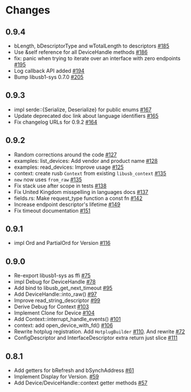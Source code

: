 # Changes

## 0.9.4

* bLength, bDescriptorType and wTotalLength to descriptors [#185]
* Use &self reference for all DeviceHandle methods [#186]
* fix: panic when trying to iterate over an interface with zero endpoints [#195]
* Log callback API added [#194]
* Bump libusb1-sys 0.7.0 [#205]

[#185]: https://github.com/a1ien/rusb/pull/185
[#186]: https://github.com/a1ien/rusb/pull/186
[#195]: https://github.com/a1ien/rusb/pull/195
[#194]: https://github.com/a1ien/rusb/pull/194
[#205]: https://github.com/a1ien/rusb/pull/205

## 0.9.3
* impl serde::{Serialize, Deserialize} for public enums [#167]
* Update deprecated doc link about language identifiers [#165]
* Fix changelog URLs for 0.9.2 [#164]


[#167]: https://github.com/a1ien/rusb/pull/167
[#165]: https://github.com/a1ien/rusb/pull/165
[#164]: https://github.com/a1ien/rusb/pull/164

## 0.9.2
* Random corrections around the code [#127]
* examples: list_devices: Add vendor and product name [#128]
* examples: read_devices: Improve usage [#125]
* context: create rusb `Context` from existing `libusb_context` [#135]
* `new` now uses `from_raw` [#135]
* Fix stack use after scope in tests [#138]
* Fix United Kingdom misspelling in languages docs [#137]
* fields.rs: Make request_type function a const fn [#142]
* Increase endpoint descriptor's lifetime [#149]
* Fix timeout documentation [#151]

[#127]: https://github.com/a1ien/rusb/pull/127
[#128]: https://github.com/a1ien/rusb/pull/128
[#125]: https://github.com/a1ien/rusb/pull/125
[#135]: https://github.com/a1ien/rusb/pull/135
[#138]: https://github.com/a1ien/rusb/pull/135
[#137]: https://github.com/a1ien/rusb/pull/137
[#142]: https://github.com/a1ien/rusb/pull/142
[#149]: https://github.com/a1ien/rusb/pull/149
[#151]: https://github.com/a1ien/rusb/pull/151

## 0.9.1
* impl Ord and PartialOrd for Version [#116]

[#116]: https://github.com/a1ien/rusb/pull/116

## 0.9.0
* Re-export libusb1-sys as ffi [#75]
* impl Debug for DeviceHandle [#78]
* Add bind to libusb_get_next_timeout [#95]
* Add DeviceHandle::into_raw() [#97]
* Improve read_string_descriptor [#99]
* Derive Debug for Context [#103]
* Implement Clone for Device [#104]
* Add Context::interrupt_handle_events() [#101]
* context: add open_device_with_fd() [#106]
* Rewrite hotplug registration. Add `HotplugBuilder` [#110]. And rewrite [#72]
* ConfigDescriptor and InterfaceDescriptor extra return just slice [#111]

[#72]: https://github.com/a1ien/rusb/pull/72
[#75]: https://github.com/a1ien/rusb/pull/75
[#78]: https://github.com/a1ien/rusb/pull/78
[#95]: https://github.com/a1ien/rusb/pull/95
[#97]: https://github.com/a1ien/rusb/pull/97
[#99]: https://github.com/a1ien/rusb/pull/99
[#101]: https://github.com/a1ien/rusb/pull/101
[#103]: https://github.com/a1ien/rusb/pull/103
[#104]: https://github.com/a1ien/rusb/pull/104
[#106]: https://github.com/a1ien/rusb/pull/106
[#110]: https://github.com/a1ien/rusb/pull/110
[#111]: https://github.com/a1ien/rusb/pull/111

## 0.8.1
* Add getters for bRefresh and bSynchAddress [#61]
* Implement Display for Version. [#59]
* Add Device/DeviceHandle::context getter methods [#57]

[#61]: https://github.com/a1ien/rusb/pull/61
[#59]: https://github.com/a1ien/rusb/pull/59
[#57]: https://github.com/a1ien/rusb/pull/57
